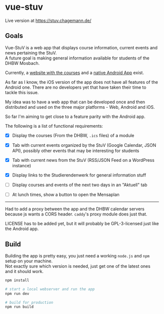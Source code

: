 # vue-stuv

Live version at https://stuv.chagemann.de/

## Goals
Vue-StuV is a web app that displays course information, current events and news pertaining the StuV.  
A future goal is making general information available for students of the DHBW Mosbach.

Currently, a [website with the courses](https://stuv-mosbach.de/survival/index.php?main=8&course=inf16b)
and a [native Android App](https://play.google.com/store/apps/details?id=de.stuv_mosbach.stuvapp) exist.

As far as I know, the iOS version of the app does not have all features of the Android one. There
are no developers yet that have taken their time to tackle this issue.

My idea was to have a web app that can be developed once and then distributed and used on the three major
platforms - Web, Android and iOS.

So far I'm aiming to get close to a feature parity with the Android app.

The following is a list of functional requirements:

- [x] Display the courses (From the DHBW, `.ics` files) of a module
- [x] Tab with current events organized by the StuV (Google Calendar, JSON API), possibly other events that may be interesting for students
- [x] Tab with current news from the StuV (RSS/JSON Feed on a WordPress instance)
- [x] Display links to the Studierendenwerk for general information stuff
- [ ] Display courses and events of the next two days in an "Aktuell" tab
- [ ] At lunch times, show a button to open the Mensaplan

 


---
Had to add a proxy between the app and the DHBW calendar servers because js wants a CORS header. `caddy`'s proxy module
does just that.

LICENSE has to be added yet, but it will probably be GPL-3-licensed just like the Android app.

## Build
Building the app is pretty easy, you just need a working `node.js` and `npm` setup on your machine.  
Not exactly sure which version is needed, just get one of the latest ones and it should work.

``` bash
npm install

# start a local webserver and run the app
npm run dev

# build for production
npm run build
```
